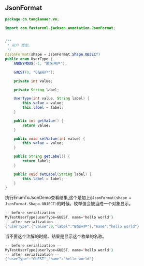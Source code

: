 
## JsonFormat

```java
package cn.tanglaoaer.vo;

import com.fasterxml.jackson.annotation.JsonFormat;


/**
 * 用户 类型。
 */
@JsonFormat(shape = JsonFormat.Shape.OBJECT)
public enum UserType {
    ANONYMOUS(-1, "匿名用户"),

    GUEST(0, "B站用户");

    private int value;

    private String label;

    UserType(int value, String label) {
        this.value = value;
        this.label = label;
    }

    public int getValue() {
        return value;
    }

    public void setValue(int value) {
        this.value = value;
    }

    public String getLabel() {
        return label;
    }

    public void setLabel(String label) {
        this.label = label;
    }
}

```

执行EnumToJsonDemo查看结果,这个是加上`@JsonFormat(shape = JsonFormat.Shape.OBJECT)`的时候，枚举值会被当成一个对象显示。
```java
-- before serialization --
MyTestUserType{userType=GUEST, name='hello world'}
-- after serialization --
{"userType":{"value":0,"label":"B站用户"},"name":"hello world"}
```
当不要这个注解的时候、结果是显示这个枚举的名称。
```java
-- before serialization --
MyTestUserType{userType=GUEST, name='hello world'}
-- after serialization --
{"userType":"GUEST","name":"hello world"}
```